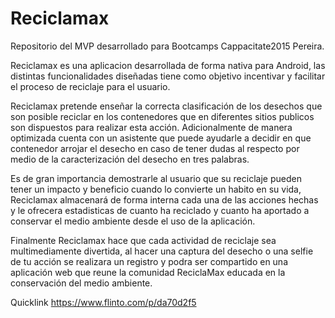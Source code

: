 # Reciclamax
Repositorio del MVP desarrollado para Bootcamps Cappacitate2015 Pereira.

Reciclamax es una aplicacion desarrollada de forma nativa para Android, las distintas
funcionalidades diseñadas tiene como objetivo incentivar y facilitar el proceso de reciclaje
para el usuario.

Reciclamax pretende enseñar la correcta clasificación de los desechos que son posible reciclar
en los contenedores que en diferentes sitios publicos son dispuestos para realizar esta acción. Adicionalmente
de manera optimizada cuenta con un asistente que puede ayudarle a decidir en que contenedor arrojar
el desecho en caso de tener dudas al respecto por medio de la caracterización del desecho en tres palabras.

Es de gran importancia demostrarle al usuario que su reciclaje pueden tener un impacto y beneficio cuando lo 
convierte un habito en su vida, Reciclamax almacenará de forma interna cada una de las acciones hechas y le ofrecera estadisticas de cuanto ha reciclado y cuanto ha aportado a conservar el medio ambiente desde el uso de la aplicación. 

Finalmente Reciclamax hace que cada actividad de reciclaje sea multimediamente divertida, al hacer una captura del desecho o una selfie de tu acción se realizara un registro y podra ser compartido en una aplicación web que reune la comunidad ReciclaMax educada en la conservación del medio ambiente.

Quicklink
https://www.flinto.com/p/da70d2f5
